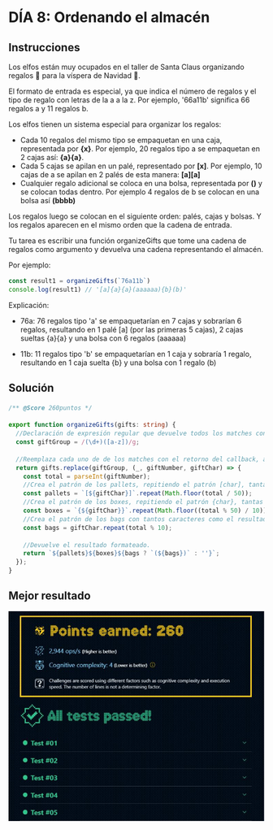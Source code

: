# DÍA 8: Ordenando el almacén

## Instrucciones

Los elfos están muy ocupados en el taller de Santa Claus organizando regalos 🎁 para la víspera de Navidad 🎄.

El formato de entrada es especial, ya que indica el número de regalos y el tipo de regalo con letras de la a a la z. Por ejemplo, '66a11b' significa 66 regalos a y 11 regalos b.

Los elfos tienen un sistema especial para organizar los regalos:

- Cada 10 regalos del mismo tipo se empaquetan en una caja, representada por **{x}**. Por ejemplo, 20 regalos tipo a se empaquetan en 2 cajas así: **{a}{a}**.
- Cada 5 cajas se apilan en un palé, representado por **[x]**. Por ejemplo, 10 cajas de a se apilan en 2 palés de esta manera: **[a][a]**
- Cualquier regalo adicional se coloca en una bolsa, representada por **()** y se colocan todas dentro. Por ejemplo 4 regalos de b se colocan en una bolsa así **(bbbb)**

Los regalos luego se colocan en el siguiente orden: palés, cajas y bolsas. Y los regalos aparecen en el mismo orden que la cadena de entrada.

Tu tarea es escribir una función organizeGifts que tome una cadena de regalos como argumento y devuelva una cadena representando el almacén.

Por ejemplo:

~~~typescript
const result1 = organizeGifts(`76a11b`)
console.log(result1) // '[a]{a}{a}(aaaaaa){b}(b)'
~~~

Explicación:

- 76a: 76 regalos tipo 'a' se empaquetarían en 7 cajas y sobrarían 6 regalos, resultando en 1 palé [a] (por las primeras 5 cajas), 2 cajas sueltas {a}{a} y una bolsa con 6 regalos (aaaaaa)

- 11b: 11 regalos tipo 'b' se empaquetarían en 1 caja y sobraría 1 regalo, resultando en 1 caja suelta {b} y una bolsa con 1 regalo (b)

## Solución

~~~typescript
/** @Score 260puntos */

export function organizeGifts(gifts: string) {
  //Declaración de expresión regular que devuelve todos los matches con el patrón ([number][character]) y dos grupos de captura correspondientes a estos últimos.
  const giftGroup = /(\d+)([a-z])/g;

  //Reemplaza cada uno de de los matches con el retorno del callback, al que se le pasan los grupos de captura: 'giftNumber' y 'giftChar'
  return gifts.replace(giftGroup, (_, giftNumber, giftChar) => {
    const total = parseInt(giftNumber);
    //Crea el patrón de los pallets, repitiendo el patrón [char], tantas veces como múltiplos de 50 del número total.
    const pallets = `[${giftChar}]`.repeat(Math.floor(total / 50));
    //Crea el patrón de los boxes, repitiendo el patrón {char}, tantas veces como múltiplos de 10 del resto del número anterior.
    const boxes = `{${giftChar}}`.repeat(Math.floor((total % 50) / 10));
    //Crea el patrón de los bags con tantos caracteres como el resultado del resto de las operaciones anteriores
    const bags = giftChar.repeat(total % 10);
    
    //Devuelve el resultado formateado.
    return `${pallets}${boxes}${bags ? `(${bags})` : ''}`;
  });
}
~~~

## Mejor resultado

![challenge-8-result](best-result.JPG)
